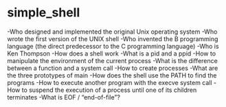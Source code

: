# simple_shell

-Who designed and implemented the original Unix operating system
-Who wrote the first version of the UNIX shell
-Who invented the B programming language (the direct predecessor to the C programming language)
-Who is Ken Thompson
-How does a shell work
-What is a pid and a ppid
-How to manipulate the environment of the current process
-What is the difference between a function and a system call
-How to create processes
-What are the three prototypes of main
-How does the shell use the PATH to find the programs
-How to execute another program with the execve system call
-How to suspend the execution of a process until one of its children terminates
-What is EOF / “end-of-file”?

